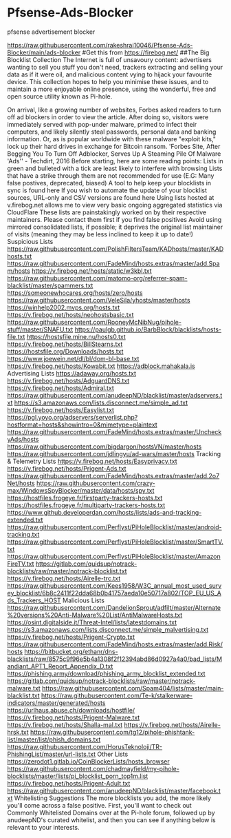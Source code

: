 # Pfsense-Ads-Blocker
pfsense advertisement blocker

https://raw.githubusercontent.com/rakeshrai10046/Pfsense-Ads-Blocker/main/ads-blocker
#Get this from https://firebog.net/
##The Big Blocklist Collection
The Internet is full of unsavoury content: advertisers wanting to sell you stuff you don't need, trackers extracting and selling your data as if it were oil, and malicious content vying to hijack your favourite device. This collection hopes to help you minimise these issues, and to maintain a more enjoyable online presence, using the wonderful, free and open source utility known as Pi-hole.

On arrival, like a growing number of websites, Forbes asked readers to turn off ad blockers in order to view the article. After doing so, visitors were immediately served with pop-under malware, primed to infect their computers, and likely silently steal passwords, personal data and banking information. Or, as is popular worldwide with these malware "exploit kits," lock up their hard drives in exchange for Bitcoin ransom.
'Forbes Site, After Begging You To Turn Off Adblocker, Serves Up A Steaming Pile Of Malware 'Ads'' - Techdirt, 2016
Before starting, here are some reading points:
Lists in green and bulleted with a tick are least likely to interfere with browsing
Lists that have a strike through them are not recommended for use (E.G: Many false postives, deprecated, biased)
A tool to help keep your blocklists in sync is found here
If you wish to automate the update of your blocklist sources, URL-only and CSV versions are found here
Using lists hosted at v.firebog.net allows me to view very basic ongoing aggregated statistics via CloudFlare
These lists are painstakingly worked on by their respective maintainers. Please contact them first if you find false positives
Avoid using mirrored consolidated lists, if possible; it deprives the original list maintainer of visits (meaning they may be less inclined to keep it up to date!)
Suspicious Lists
https://raw.githubusercontent.com/PolishFiltersTeam/KADhosts/master/KADhosts.txt
https://raw.githubusercontent.com/FadeMind/hosts.extras/master/add.Spam/hosts
https://v.firebog.net/hosts/static/w3kbl.txt
https://raw.githubusercontent.com/matomo-org/referrer-spam-blacklist/master/spammers.txt
https://someonewhocares.org/hosts/zero/hosts
https://raw.githubusercontent.com/VeleSila/yhosts/master/hosts
https://winhelp2002.mvps.org/hosts.txt
https://v.firebog.net/hosts/neohostsbasic.txt
https://raw.githubusercontent.com/RooneyMcNibNug/pihole-stuff/master/SNAFU.txt
https://paulgb.github.io/BarbBlock/blacklists/hosts-file.txt
https://hostsfile.mine.nu/hosts0.txt
https://v.firebog.net/hosts/BillStearns.txt
https://hostsfile.org/Downloads/hosts.txt
https://www.joewein.net/dl/bl/dom-bl-base.txt
https://v.firebog.net/hosts/Kowabit.txt
https://adblock.mahakala.is
Advertising Lists
https://adaway.org/hosts.txt
https://v.firebog.net/hosts/AdguardDNS.txt
https://v.firebog.net/hosts/Admiral.txt
https://raw.githubusercontent.com/anudeepND/blacklist/master/adservers.txt
https://s3.amazonaws.com/lists.disconnect.me/simple_ad.txt
https://v.firebog.net/hosts/Easylist.txt
https://pgl.yoyo.org/adservers/serverlist.php?hostformat=hosts&showintro=0&mimetype=plaintext
https://raw.githubusercontent.com/FadeMind/hosts.extras/master/UncheckyAds/hosts
https://raw.githubusercontent.com/bigdargon/hostsVN/master/hosts
https://raw.githubusercontent.com/jdlingyu/ad-wars/master/hosts
Tracking & Telemetry Lists
https://v.firebog.net/hosts/Easyprivacy.txt
https://v.firebog.net/hosts/Prigent-Ads.txt
https://raw.githubusercontent.com/FadeMind/hosts.extras/master/add.2o7Net/hosts
https://raw.githubusercontent.com/crazy-max/WindowsSpyBlocker/master/data/hosts/spy.txt
https://hostfiles.frogeye.fr/firstparty-trackers-hosts.txt
https://hostfiles.frogeye.fr/multiparty-trackers-hosts.txt
https://www.github.developerdan.com/hosts/lists/ads-and-tracking-extended.txt
https://raw.githubusercontent.com/Perflyst/PiHoleBlocklist/master/android-tracking.txt
https://raw.githubusercontent.com/Perflyst/PiHoleBlocklist/master/SmartTV.txt
https://raw.githubusercontent.com/Perflyst/PiHoleBlocklist/master/AmazonFireTV.txt
https://gitlab.com/quidsup/notrack-blocklists/raw/master/notrack-blocklist.txt
https://v.firebog.net/hosts/Airelle-trc.txt
https://raw.githubusercontent.com/Kees1958/W3C_annual_most_used_survey_blocklist/6b8c2411f22dda68b0b41757aeda10e50717a802/TOP_EU_US_Ads_Trackers_HOST
Malicious Lists
https://raw.githubusercontent.com/DandelionSprout/adfilt/master/Alternate%20versions%20Anti-Malware%20List/AntiMalwareHosts.txt
https://osint.digitalside.it/Threat-Intel/lists/latestdomains.txt
https://s3.amazonaws.com/lists.disconnect.me/simple_malvertising.txt
https://v.firebog.net/hosts/Prigent-Crypto.txt
https://raw.githubusercontent.com/FadeMind/hosts.extras/master/add.Risk/hosts
https://bitbucket.org/ethanr/dns-blacklists/raw/8575c9f96e5b4a1308f2f12394abd86d0927a4a0/bad_lists/Mandiant_APT1_Report_Appendix_D.txt
https://phishing.army/download/phishing_army_blocklist_extended.txt
https://gitlab.com/quidsup/notrack-blocklists/raw/master/notrack-malware.txt
https://raw.githubusercontent.com/Spam404/lists/master/main-blacklist.txt
https://raw.githubusercontent.com/Te-k/stalkerware-indicators/master/generated/hosts
https://urlhaus.abuse.ch/downloads/hostfile/
https://v.firebog.net/hosts/Prigent-Malware.txt
https://v.firebog.net/hosts/Shalla-mal.txt
https://v.firebog.net/hosts/Airelle-hrsk.txt
https://raw.githubusercontent.com/tg12/pihole-phishtank-list/master/list/phish_domains.txt
https://raw.githubusercontent.com/HorusTeknoloji/TR-PhishingList/master/url-lists.txt
Other Lists
https://zerodot1.gitlab.io/CoinBlockerLists/hosts_browser
https://raw.githubusercontent.com/chadmayfield/my-pihole-blocklists/master/lists/pi_blocklist_porn_top1m.list
https://v.firebog.net/hosts/Prigent-Adult.txt
https://raw.githubusercontent.com/anudeepND/blacklist/master/facebook.txt
Whitelisting Suggestions
The more blocklists you add, the more likely you'll come across a false positive. First, you'll want to check out Commonly Whitelisted Domains over at the Pi-hole forum, followed up by anudeepND's curated whitelist, and then you can see if anything below is relevant to your interests.
